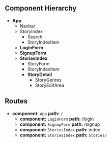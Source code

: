 ## Component Hierarchy

* **App**
  * Navbar
  * StoryIndex
    * Search
    * StoryIndexItem
  * **LoginForm**
  * **SignupForm**
  * **StoriesIndex**
    * StoryForm
    * StoryIndexItem
    * **StoryDetail**
      * StoryGenres
      * StoryEditArea

## Routes

* **component:** `App` **path:** `/`
  * **component:** `LoginForm` **path:** /login
  * **component:** `SignupForm` **path:** /signup
  * **component:** `StoriesIndex` **path:** index
  * **component:** `StoriesIndex` **path:** `Stories/`
